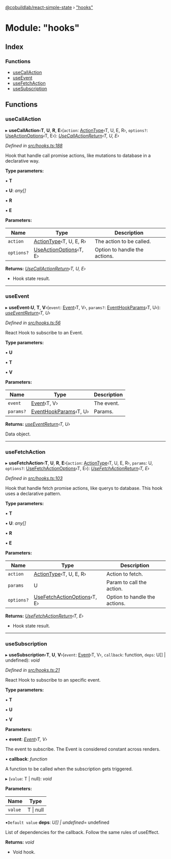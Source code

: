 [@cobuildlab/react-simple-state](../README.md) › ["hooks"](_hooks_.md)

# Module: "hooks"

## Index

### Functions

* [useCallAction](_hooks_.md#usecallaction)
* [useEvent](_hooks_.md#useevent)
* [useFetchAction](_hooks_.md#usefetchaction)
* [useSubscription](_hooks_.md#usesubscription)

## Functions

###  useCallAction

▸ **useCallAction**‹**T**, **U**, **R**, **E**›(`action`: [ActionType](../interfaces/_types_.actiontype.md)‹T, U, E, R›, `options?`: [UseActionOptions](_types_.md#useactionoptions)‹T, E›): *[UseCallActionReturn](_types_.md#usecallactionreturn)‹T, U, E›*

*Defined in [src/hooks.ts:188](https://github.com/cobuildlab/react-simple-state/blob/a61bd53/src/hooks.ts#L188)*

Hook that handle call promise actions, like mutations to database in a declarative way.

**Type parameters:**

▪ **T**

▪ **U**: *any[]*

▪ **R**

▪ **E**

**Parameters:**

Name | Type | Description |
------ | ------ | ------ |
`action` | [ActionType](../interfaces/_types_.actiontype.md)‹T, U, E, R› | The action to be called. |
`options?` | [UseActionOptions](_types_.md#useactionoptions)‹T, E› | Option to handle the actions. |

**Returns:** *[UseCallActionReturn](_types_.md#usecallactionreturn)‹T, U, E›*

- Hook state result.

___

###  useEvent

▸ **useEvent**‹**U**, **T**, **V**›(`event`: [Event](../classes/_event_.event.md)‹T, V›, `params?`: [EventHookParams](_types_.md#eventhookparams)‹T, U›): *[useEventReturn](_types_.md#useeventreturn)‹T, U›*

*Defined in [src/hooks.ts:56](https://github.com/cobuildlab/react-simple-state/blob/a61bd53/src/hooks.ts#L56)*

React Hook to subscribe to an Event.

**Type parameters:**

▪ **U**

▪ **T**

▪ **V**

**Parameters:**

Name | Type | Description |
------ | ------ | ------ |
`event` | [Event](../classes/_event_.event.md)‹T, V› | The event. |
`params?` | [EventHookParams](_types_.md#eventhookparams)‹T, U› | Params. |

**Returns:** *[useEventReturn](_types_.md#useeventreturn)‹T, U›*

Data object.

___

###  useFetchAction

▸ **useFetchAction**‹**T**, **U**, **R**, **E**›(`action`: [ActionType](../interfaces/_types_.actiontype.md)‹T, U, E, R›, `params`: U, `options?`: [UseFetchActionOptions](../interfaces/_types_.usefetchactionoptions.md)‹T, E›): *[UseFetchActionReturn](_types_.md#usefetchactionreturn)‹T, E›*

*Defined in [src/hooks.ts:103](https://github.com/cobuildlab/react-simple-state/blob/a61bd53/src/hooks.ts#L103)*

Hook that handle fetch promise actions, like querys to database.
This hook uses a declarative pattern.

**Type parameters:**

▪ **T**

▪ **U**: *any[]*

▪ **R**

▪ **E**

**Parameters:**

Name | Type | Description |
------ | ------ | ------ |
`action` | [ActionType](../interfaces/_types_.actiontype.md)‹T, U, E, R› | Action to fetch. |
`params` | U | Param to call the action. |
`options?` | [UseFetchActionOptions](../interfaces/_types_.usefetchactionoptions.md)‹T, E› | Option to handle the actions. |

**Returns:** *[UseFetchActionReturn](_types_.md#usefetchactionreturn)‹T, E›*

- Hook state result.

___

###  useSubscription

▸ **useSubscription**‹**T**, **U**, **V**›(`event`: [Event](../classes/_event_.event.md)‹T, V›, `callback`: function, `deps`: U[] | undefined): *void*

*Defined in [src/hooks.ts:21](https://github.com/cobuildlab/react-simple-state/blob/a61bd53/src/hooks.ts#L21)*

React Hook to subscribe to an specific event.

**Type parameters:**

▪ **T**

▪ **U**

▪ **V**

**Parameters:**

▪ **event**: *[Event](../classes/_event_.event.md)‹T, V›*

The event to subscribe. The Event is considered constant across renders.

▪ **callback**: *function*

A function to be called when the subscription gets triggered.

▸ (`value`: T | null): *void*

**Parameters:**

Name | Type |
------ | ------ |
`value` | T &#124; null |

▪`Default value`  **deps**: *U[] | undefined*= undefined

List of dependencies for the callback. Follow the same rules of useEffect.

**Returns:** *void*

- Void hook.
